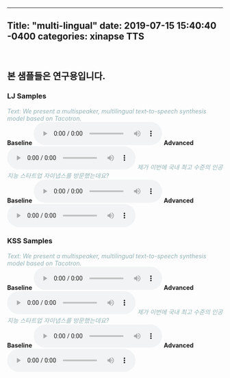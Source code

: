 ---
Title: "multi-lingual"
date: 2019-07-15 15:40:40 -0400
categories: xinapse TTS
-
<br><h2>본 샘플들은 연구용입니다.</h2>

<h3>LJ Samples</h3>
<I><span style="color:#92B3B7">Text: We present a multispeaker, multilingual text-to-speech synthesis model based on Tacotron.</span></I><br>
<b>Baseline</b> 
<audio src="/audio_samples/LJ_Baseline_Eng.wav" controls></audio>
<b>Advanced</b>
<audio src="/audio_samples/LJ_New_Eng.wav" controls></audio>
<I><span style="color:#92B3B7">제가 이번에 국내 최고 수준의 인공지능 스타트업 자이냅스를 방문했는데요?</span></I><br>
<b>Baseline</b> 
<audio src="/audio_samples/LJ_Baseline_Kor.wav" controls></audio>
<b>Advanced</b>
<audio src="/audio_samples/LJ_New_Kor.wav" controls></audio>

<h3>KSS Samples</h3>
<I><span style="color:#92B3B7">Text: We present a multispeaker, multilingual text-to-speech synthesis model based on Tacotron.</span></I><br>
<b>Baseline</b>
<audio src="/audio_samples/KSS_Baseline_Eng.wav" controls></audio>
<b>Advanced</b> 
<audio src="/audio_samples/KSS_New_Eng.wav" controls></audio>
<I><span style="color:#92B3B7">제가 이번에 국내 최고 수준의 인공지능 스타트업 자이냅스를 방문했는데요?</span></I><br>
<b>Baseline</b>
<audio src="/audio_samples/KSS_Baseline_Kor.wav" controls></audio>
<b>Advanced</b> 
<audio src="/audio_samples/KSS_New_Kor.wav" controls></audio>
